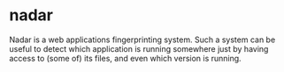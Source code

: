 # nadar

Nadar is a web applications fingerprinting system. Such a system can be useful to detect which application is running somewhere just by having access to (some of) its files, and even which version is running.
